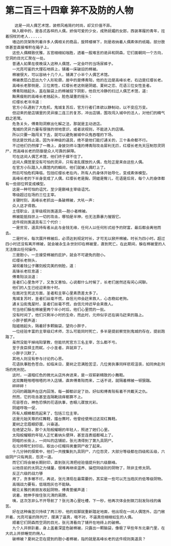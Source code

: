 # 第二百三十四章 猝不及防的人物
        这是一间人偶艺术馆，装修风格简约时尚，却又价值不菲。
       映入眼中的，是各式各样的人偶，娇俏可爱的少女，成熟妩媚的女郎，西装革履的青年，拄着拐杖的老人......
       墙边的货架陈列着许多人偶相关的商品，旋转楼梯下，则是收纳着人偶素体的纸箱，部分肢体甚至直接堆积在箱子上。
       这些人偶精致优雅，五官栩栩如咖胜，透着一股难言的诡异和阴森，它们面朝同一个方向，空洞的目光汇聚在一处。
       普通人如果在夜晚误入这种人偶馆，一定会吓的当场尿裤子。
       一光亮可鉴的大理石地砖上，铺着一床破旧的棉被。
       棉被很大，可以容纳十几个人，铺满了小半个人偶艺术馆。
       棉被表层凸显出九个人形轮廓，居中的是傅青阳，他的左边是高峰长老，右边是红缨长老。
       高峰长老那侧是、三位男性，红缨长老这侧是阴姬、夏树之恋、花语三位女性圣者。
       傅青阳翘起头，盖在脑袋上的棉被投下阴影，他目光冷静的扫过人偶艺术馆，道:
       黝黑瘦削的高峰长老翘起头，脸色凝重的摇头：
       红缨长老冷冷道：
       官方小队遇到了大危机，鬼城复苏后，官方行者们本欲以静制动，以不变应万变。
       但迎来的是店铺里的灵异接二连三的复苏，冲出店铺，围攻闯入城中的活人，对他们的精气趋之若鹜。
       危急关头，傅青阳洞察出化解之法，那就是主动进店。
       鬼城的灵异力量有很强的领地意识，或者说规则，不能进入的店铺。
       所以只要一路闯关下去，就可以避免被城中众鬼吞噬的下场。
       但这是饮鸩止渴，因为半神级的道具，绝不是他们能打通关的，三十条命都不行。
       不过他们仍然撑了一晚上，身披剑师斗篷的傅青阳攻击犀利无匹，红缨长老先天压制怨灵阴尸，而高峰长老的防御是众人可靠的屏障。
       可在这间人偶艺术馆，他们终于撑不住了。
       这间人偶馆里没有可怕的灵异，只有凌乱摆放的人偶，危险正是来自这些人偶。
       在官方小队踏入人偶馆内的瞬间，他们就被人偶盯上了。
       然后可怕危机降临，包括红缨长老在内，所有人的身体开始导化，变成素体模型。
       高峰长老的下半身变成了人偶，红缨长老是胸，阴姬是臀儿，花语是后背，每个人的身体都有一些部位转变成模型。
       这是一种可怕的诅咒，至少是巅峰主宰级诅咒。
       等级超过在场的三位主宰。
       关键时刻，高峰长老抓出一条破棉被，大吼一声:
       众人这才得救。
       土怪职业，主宰级规则类道具——胆小者棉被。
       棉被能抵挡世上一切的攻击，哪怕是半神，也无法靠暴力摧毁它。
       这件规则类道具有三个代价：
       一是贫穷，道具持有者从此与金钱无缘，任何人以任何形式给予的财富，最后都会离他而去。
       二是时长，每次展开棉被后，必须达到规定时长，才可无以掀开棉被。时长为四小时。超过四小时还没有离开棉被，就会被永生永世封印在棉被里，直到死亡。在此期间，躲在棉被里的人无法做出任何操作。
       三是胆小，一旦接受棉被的庇护，就会不可避免的胆小。
       红缨长老侧头，
       凝视着钱公子雕刻般完美的侧脸，道：
       高锋长老叹息道：
       傅青阳淡淡道：
       圣者们心里急坏了，又急又害怕，心说都什么时候了，长老们居然还有闲心闲聊。
       他们的人生已经迎来倒十时。
       在面对生死这方面，圣者和主宰心里素质差太多了。
       鬼城复苏时，圣者们丝毫不慌，自信元帅会赶来救人，心态稳如老狗。
       通关沿街鬼屋时，圣者们丝毫不慌，自信元帅迟早会来救人。
       可当他们躲在棉被里两个半小时后，他们心里慌的一批。
       没有时间了，他们只剩半小时的生命，而此时，元帅似乎还在骑马赶来的路上。
       小胖子颤声道:
       阻姬翘起头，隔着好多颗脑袋，望向小胖子，
       一位经验丰富的主宰级幻术师，怎么可能同时死亡，多半是提前察觉到鬼城的存在，提前跑路了。
       虽然没能干掉纯阳掌教，但能坑死官方三名主宰，怎么都不亏。
       至于良臣择主而弑，小小圣者，弃就弃了。
       小胖子沉默了。
       其他人则没有参与讨论的心思。
       花语执事脸色苍白，如临末日，夏树之恋满脸苦涩，几位男执事同样悲观沮丧，如同奔赴刑场的死刑犯。
       这时，一道暗红色的微光从店外奔进来，是一双崭新精致的小舞鞋。
       这双舞鞋啪嗒啪嗒的冲入店铺，直奔傅青阳而来，二话不说，就隔着棉被一顿狠踹。
       砰砰砰！
       沉闷的踢踹声在店内回荡，每一脚都卯足了劲，好似和傅青阳有着不共戴天之仇。
       然而，它的攻击甚至连隔靴挠痒都算不上。
       花容苍白，神色恐惧的花语执事，杏眼儿骤放光彩。
       阴姬呼吸一促，
       所有人眼睛都亮起来了，包括三位主宰。
       这是元始天尊的红舞鞋，擂台赛时，他曾经使用过这双红舞鞋。
       夏树之恋眉眼舒展，兴奋道。
       在绝望之际，那个太阳般耀眼的年轻人，照进了她们心里。
       太阳般耀眼的年轻人正忙着纳头便拜，甚至连表姐都喊上了。
       阴暗的长街上，一间叫的店铺前，张元清得到了第九具阴尸。
       在元帅帮忙封印后，取出小红帽将男童阴尸收了起来。
       十几分钟的探索中，他们一共搜集到九具阴尸，六位怨灵，大部分等级都在四级和五级，六级阴尸只有两具，怨灵一道。
       而它们将会被长期封印，直到张元清把经验值提升到六级巅峰。
       以他目前的太阴之力储量，很难再继续温养、操控同级别的阴物了，除非主修太阴。
       反正六级的战力够
       用了，贪多嚼不烂，再说，张元清现在最需要的，其实是一些可以充当炮灰的低等级阴物。
       高端战力要有，低端炮灰也不能缺。
       眼见关雅的男朋友收起阴物，傅青萱缓声道：
       说着，她伸手按住张元清的肩膀。
       咦，这次怎非么不开导航了？张元清心里吐槽，下一秒，他再次体会到钢刀刮发际线的痛苦。
       好在这种痛苦只持续了两三秒，他的双脚就重新踏足地面，他出现在一间人偶馆外，店门敞开着，光亮可鉴的陈列厅，摆满了逼真，哦不对，不逼真但栩栩如生的人偶。
       顺着它们阴森而空洞的目光，张元清看向了铺开在地砖上的破棉。
       九个人并排趴着，身上盖着深蓝色破棉被，只露出一颗脑袋，像极了早些年东北豪门里，在大炕上并排睡觉的佣人。
       破棉被？夏树之恋在提到的胆小者棉被，指的就是高峰长老的这件规则类道具？